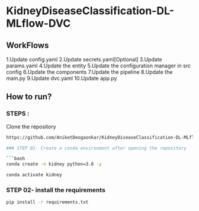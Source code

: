 
# KidneyDiseaseClassification-DL-MLflow-DVC

## WorkFlows

1.Update config.yaml
2.Update secrets.yaml[Optional]
3.Update params.yaml
4.Update the entity
5.Update the configuration manager in  src config
6.Update the components
7.Update the pipeline
8.Update the main.py
9.Update dvc.yaml
10.Update app.py





## How to run?

### STEPS :

Clone the repository

```bash
https://github.com/AniketDeogaonkar/KidneyDiseaseClassification-DL-MLflow-DVC.git```

### STEP 01- Create a conda environment after opening the repository

```bash
conda create -n kidney python=3.8 -y
```

```bash
conda activate kidney
```

### STEP 02- install the requirements

```bash
pip install -r requirements.txt
```
